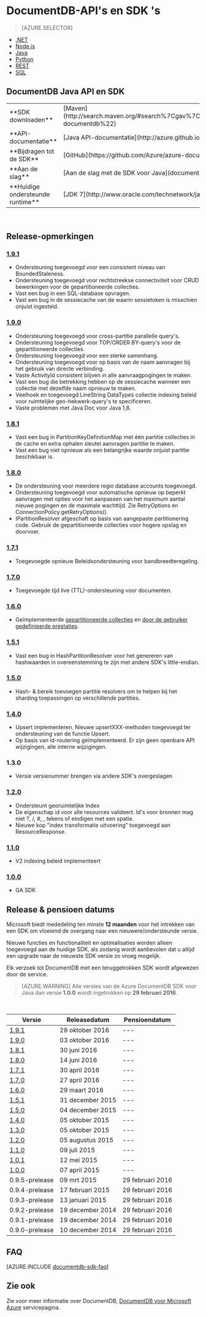 
<properties
    pageTitle="DocumentDB Java API en SDK | Microsoft Azure"
    description="Meer weten over de Java API en SDK, inclusief release datums, pensioen, datums en wijzigingen die zijn aangebracht tussen elke versie van de Java SDK, DocumentDB."
    services="documentdb"
    documentationCenter="java"
    authors="rnagpal"
    manager="jhubbard"
    editor="cgronlun"/>

<tags
    ms.service="documentdb"
    ms.workload="data-services"
    ms.tgt_pltfrm="na"
    ms.devlang="java"
    ms.topic="article"
    ms.date="10/28/2016"
    ms.author="rnagpal"/>

# <a name="documentdb-apis-and-sdks"></a>DocumentDB-API's en SDK 's

> [AZURE.SELECTOR]
- [.NET](documentdb-sdk-dotnet.md)
- [Node.js](documentdb-sdk-node.md)
- [Java](documentdb-sdk-java.md)
- [Python](documentdb-sdk-python.md)
- [REST](https://go.microsoft.com/fwlink/?LinkId=402413)
- [SQL](https://msdn.microsoft.com/library/azure/dn782250.aspx)

## <a name="documentdb-java-api-and-sdk"></a>DocumentDB Java API en SDK

<table>
<tr><td>**SDK downloaden**</td><td>[Maven](http://search.maven.org/#search%7Cgav%7C1%7Cg%3A%22com.microsoft.azure%22%20AND%20a%3A%22azure-documentdb%22)</td></tr>
<tr><td>**API-documentatie**</td><td>[Java API-documentatie](http://azure.github.io/azure-documentdb-java/)</td></tr>
<tr><td>**Bijdragen tot de SDK**</td><td>[GitHub](https://github.com/Azure/azure-documentdb-java/)</td></tr>
<tr><td>**Aan de slag**</td><td>[Aan de slag met de SDK voor Java](documentdb-java-application.md)</td></tr>
<tr><td>**Huidige ondersteunde runtime**</td><td>[JDK 7](http://www.oracle.com/technetwork/java/javase/downloads/jdk7-downloads-1880260.html)</td></tr>
</table></br>

## <a name="release-notes"></a>Release-opmerkingen

### <a name="a-name191191httpmvnrepositorycomartifactcommicrosoftazureazure-documentdb191"></a><a name="1.9.1"/>[1.9.1](http://mvnrepository.com/artifact/com.microsoft.azure/azure-documentdb/1.9.1)

  - Ondersteuning toegevoegd voor een consistent niveau van BoundedStaleness.
  - Ondersteuning toegevoegd voor rechtstreekse connectiviteit voor CRUD bewerkingen voor de gepartitioneerde collecties.
  - Vast een bug in een SQL-database opvragen.
  - Vast een bug in de sessiecache van de waarin sessietoken is misschien onjuist ingesteld.

### <a name="a-name190190httpmvnrepositorycomartifactcommicrosoftazureazure-documentdb190"></a><a name="1.9.0"/>[1.9.0](http://mvnrepository.com/artifact/com.microsoft.azure/azure-documentdb/1.9.0)

  - Ondersteuning toegevoegd voor cross-partitie parallelle query's.
  - Ondersteuning toegevoegd voor TOP/ORDER BY-query's voor de gepartitioneerde collecties.
  - Ondersteuning toegevoegd voor een sterke samenhang.
  - Ondersteuning toegevoegd voor op basis van de naam aanvragen bij het gebruik van directe verbinding.
  - Vaste ActivityId consistent blijven in alle aanvraagpogingen te maken.
  - Vast een bug die betrekking hebben op de sessiecache wanneer een collectie met dezelfde naam opnieuw te maken.
  - Veelhoek en toegevoegd LineString DataTypes collectie indexing beleid voor ruimtelijke geo-hekwerk-query's te specificeren.
  - Vaste problemen met Java Doc voor Java 1,8.

### <a name="a-name181181httpmvnrepositorycomartifactcommicrosoftazureazure-documentdb181"></a><a name="1.8.1"/>[1.8.1](http://mvnrepository.com/artifact/com.microsoft.azure/azure-documentdb/1.8.1)
  - Vast een bug in PartitionKeyDefinitionMap met één partitie collecties in de cache en extra ophalen sleutel aanvragen partitie te maken.
  - Vast een bug niet opnieuw als een belangrijke waarde onjuist partitie beschikbaar is.

### <a name="a-name180180httpmvnrepositorycomartifactcommicrosoftazureazure-documentdb180"></a><a name="1.8.0"/>[1.8.0](http://mvnrepository.com/artifact/com.microsoft.azure/azure-documentdb/1.8.0)
  - De ondersteuning voor meerdere regio database accounts toegevoegd.
  - Ondersteuning toegevoegd voor automatische opnieuw op beperkt aanvragen met opties voor het aanpassen van het maximum aantal nieuwe pogingen en de maximale wachttijd.  Zie RetryOptions en ConnectionPolicy.getRetryOptions().
  - IPartitionResolver afgeschaft op basis van aangepaste partitionering code. Gebruik de gepartitioneerde collecties voor hogere opslag en doorvoer.

### <a name="a-name171171httpmvnrepositorycomartifactcommicrosoftazureazure-documentdb171"></a><a name="1.7.1"/>[1.7.1](http://mvnrepository.com/artifact/com.microsoft.azure/azure-documentdb/1.7.1)
- Toegevoegde opnieuw Beleidsondersteuning voor bandbreedteregeling.  

### <a name="a-name170170httpmvnrepositorycomartifactcommicrosoftazureazure-documentdb170"></a><a name="1.7.0"/>[1.7.0](http://mvnrepository.com/artifact/com.microsoft.azure/azure-documentdb/1.7.0)
- Toegevoegde tijd live (TTL)-ondersteuning voor documenten.

### <a name="a-name160160httpmvnrepositorycomartifactcommicrosoftazureazure-documentdb160"></a><a name="1.6.0"/>[1.6.0](http://mvnrepository.com/artifact/com.microsoft.azure/azure-documentdb/1.6.0)
- Geïmplementeerde [gepartitioneerde collecties](documentdb-partition-data.md) en [door de gebruiker gedefinieerde prestaties](documentdb-performance-levels.md).

### <a name="a-name151151httpmvnrepositorycomartifactcommicrosoftazureazure-documentdb151"></a><a name="1.5.1"/>[1.5.1](http://mvnrepository.com/artifact/com.microsoft.azure/azure-documentdb/1.5.1)
- Vast een bug in HashPartitionResolver voor het genereren van hashwaarden in overeenstemming te zijn met andere SDK's little-endian.

### <a name="a-name150150httpmvnrepositorycomartifactcommicrosoftazureazure-documentdb150"></a><a name="1.5.0"/>[1.5.0](http://mvnrepository.com/artifact/com.microsoft.azure/azure-documentdb/1.5.0)
- Hash- & bereik toevoegen partitie resolvers om te helpen bij het sharding toepassingen op verschillende partities.

### <a name="a-name140140httpmvnrepositorycomartifactcommicrosoftazureazure-documentdb140"></a><a name="1.4.0"/>[1.4.0](http://mvnrepository.com/artifact/com.microsoft.azure/azure-documentdb/1.4.0)
- Upsert implementeren. Nieuwe upsertXXX-methoden toegevoegd ter ondersteuning van de functie Upsert.
- Op basis van id-routering geïmplementeerd. Er zijn geen openbare API wijzigingen, alle interne wijzigingen.

### <a name="a-name130130"></a><a name="1.3.0"/>1.3.0
- Versie versienummer brengen via andere SDK's overgeslagen

### <a name="a-name120120httpmvnrepositorycomartifactcommicrosoftazureazure-documentdb120"></a><a name="1.2.0"/>[1.2.0](http://mvnrepository.com/artifact/com.microsoft.azure/azure-documentdb/1.2.0)
- Ondersteunt georuimtelijke Index
- De eigenschap id voor alle resources valideert. Id's voor bronnen mag niet ?, /, #, \, tekens of eindigen met een spatie.
- Nieuwe kop "index transformatie uitvoering" toegevoegd aan ResourceResponse.

### <a name="a-name110110httpmvnrepositorycomartifactcommicrosoftazureazure-documentdb110"></a><a name="1.1.0"/>[1.1.0](http://mvnrepository.com/artifact/com.microsoft.azure/azure-documentdb/1.1.0)
- V2 indexing beleid implementeert

### <a name="a-name100100httpmvnrepositorycomartifactcommicrosoftazureazure-documentdb100"></a><a name="1.0.0"/>[1.0.0](http://mvnrepository.com/artifact/com.microsoft.azure/azure-documentdb/1.0.0)
- GA SDK

## <a name="release--retirement-dates"></a>Release & pensioen datums
Microsoft biedt mededeling ten minste **12 maanden** voor het intrekken van een SDK om vloeiend de overgang naar een nieuwere/ondersteunde versie.

Nieuwe functies en functionaliteit en optimalisaties worden alleen toegevoegd aan de huidige SDK, als zodanig wordt aanbevolen dat u altijd een upgrade naar de nieuwste SDK versie zo vroeg mogelijk.

Elk verzoek tot DocumentDB met een teruggetrokken SDK wordt afgewezen door de service.

> [AZURE.WARNING]
Alle versies van de Azure DocumentDB SDK voor Java dan versie **1.0.0** wordt ingetrokken op **29 februari 2016**.

<br/>

| Versie | Releasedatum | Pensioendatum
| ---     | ---          | ---
| [1.9.1](#1.9.1) | 28 oktober 2016 |---
| [1.9.0](#1.9.0) | 03 oktober 2016 |---
| [1.8.1](#1.8.1) | 30 juni 2016 |---
| [1.8.0](#1.8.0) | 14 juni 2016 |---
| [1.7.1](#1.7.1) | 30 april 2016 |---
| [1.7.0](#1.7.0) | 27 april 2016 |---
| [1.6.0](#1.6.0) | 29 maart 2016 |---
| [1.5.1](#1.5.1) | 31 december 2015 |---
| [1.5.0](#1.5.0) | 04 december 2015 |---
| [1.4.0](#1.4.0) | 05 oktober 2015 |---
| [1.3.0](#1.3.0) | 05 oktober 2015 |---
| [1.2.0](#1.2.0) | 05 augustus 2015 |---
| [1.1.0](#1.1.0) | 09 juli 2015 |---
| [1.0.1](#1.0.1) | 12 mei 2015 |---
| [1.0.0](#1.0.0) | 07 april 2015 |---
| 0.9.5-prelease | 09 mrt 2015 | 29 februari 2016
| 0.9.4-prelease | 17 februari 2015 | 29 februari 2016
| 0.9.3-prelease | 13 januari 2015 | 29 februari 2016
| 0.9.2-prelease | 19 december 2014 | 29 februari 2016
| 0.9.1-prelease | 19 december 2014 | 29 februari 2016
| 0.9.0-prelease | 10 december 2014 | 29 februari 2016

## <a name="faq"></a>FAQ
[AZURE.INCLUDE [documentdb-sdk-faq](../../includes/documentdb-sdk-faq.md)]

## <a name="see-also"></a>Zie ook

Zie voor meer informatie over DocumentDB, [DocumentDB voor Microsoft Azure](https://azure.microsoft.com/services/documentdb/) servicepagina.

